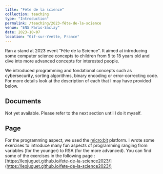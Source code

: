 ```yaml
---
title: "Fête de la science"
collection: teaching
type: "Introduction"
permalink: /teaching/2023-fête-de-la-science
venue: "ENS Paris-Saclay"
date: 2023-10-07
location: "Gif-sur-Yvette, France"
---
```


Ran a stand at 2023 event "Fête de la Science". It aimed at introducing some computer science concepts to children from 5 to 18 years old and dive into more advanced concepts for interested people.

We introduced programming and fondational concepts such as cybersecurity, sorting algorithms, binary encoding or error-correcting code. For more details look at the description of each that I may have provided below.

Documents
------
Not yet available. Please refer to the next section until I do it myself.


Page
------
For the programming aspect, we used the [micro:bit](https://makecode.microbit.org/) platform. I wrote some exercises to introduce many fun aspects of programming ranging from variables (for the younger) to RSA (for the more advanced). You can find some of the exercises in the following page : [https://leojuguet.github.io/fete-de-la-science2023/](https://leojuguet.github.io/fete-de-la-science2023/)